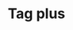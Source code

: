 ---
title: Tag plus
tags:
icon: tag-plus
svg: '<svg xmlns="http://www.w3.org/2000/svg" width="24" height="24" fill="none" viewBox="0 0 24 24" stroke-width="1.5" stroke-linecap="round" stroke-linejoin="round" stroke="currentColor"><path d="M4.472 5.5H14.77a2 2 0 0 1 1.396.568l5.35 5.216a1 1 0 0 1 0 1.432l-5.35 5.216a2 2 0 0 1-1.396.568H4.472c-.95 0-2.222-.541-2.222-1.625v-9.75C2.25 6.041 3.523 5.5 4.472 5.5ZM6 12h5M8.5 9.5v5"/></svg>'
---